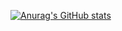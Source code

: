 

[![Anurag's GitHub stats](https://github-readme-stats.vercel.app/api?username=Cloticc)](https://github.com/Cloticc/github-readme-stats)
